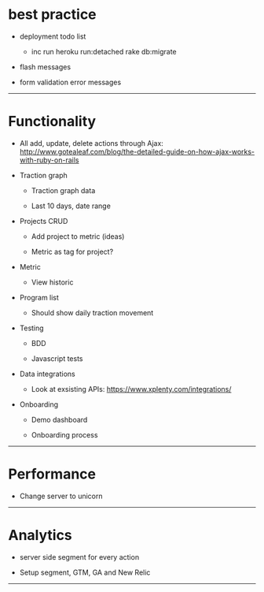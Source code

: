 # best practice

* deployment todo list

    - inc run heroku run:detached rake db:migrate

* flash messages

* form validation error messages

***

# Functionality

* All add, update, delete actions through Ajax: http://www.gotealeaf.com/blog/the-detailed-guide-on-how-ajax-works-with-ruby-on-rails

* Traction graph

    - Traction graph data

    - Last 10 days, date range

* Projects CRUD

    - Add project to metric (ideas)

    - Metric as tag for project?

* Metric

    - View historic

* Program list

    - Should show daily traction movement

* Testing

    - BDD

    - Javascript tests

* Data integrations

    - Look at exsisting APIs: https://www.xplenty.com/integrations/

* Onboarding

    - Demo dashboard

    - Onboarding process

***

# Performance

* Change server to unicorn

***

# Analytics

* server side segment for every action

* Setup segment, GTM, GA and New Relic

***
